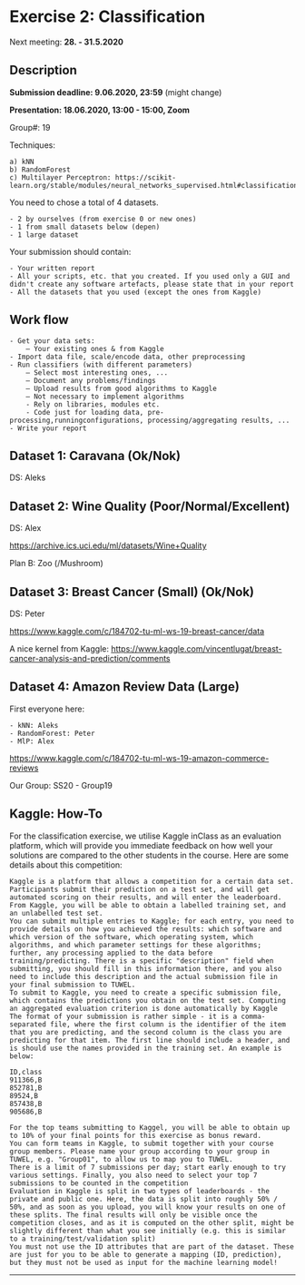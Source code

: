 # Exercise 2: Classification

Next meeting: **28. - 31.5.2020**

## Description

**Submission deadline: 9.06.2020, 23:59** (might change)

**Presentation: 18.06.2020,  13:00 - 15:00, Zoom**

Group#: 19

Techniques:

    a) kNN
    b) RandomForest
    c) Multilayer Perceptron: https://scikit-learn.org/stable/modules/neural_networks_supervised.html#classification

You need to chose a total of 4 datasets.

    - 2 by ourselves (from exercise 0 or new ones)
    - 1 from small datasets below (depen)
    - 1 large dataset

Your submission should contain:

    - Your written report
    - All your scripts, etc. that you created. If you used only a GUI and didn't create any software artefacts, please state that in your report
    - All the datasets that you used (except the ones from Kaggle)

## Work flow

    - Get your data sets:
        – Your existing ones & from Kaggle
    - Import data file, scale/encode data, other preprocessing
    - Run classifiers (with different parameters)
        – Select most interesting ones, ...
        – Document any problems/findings
        – Upload results from good algorithms to Kaggle
        – Not necessary to implement algorithms
        - Rely on libraries, modules etc.
        - Code just for loading data, pre-processing,runningconfigurations, processing/aggregating results, ...
    - Write your report

## Dataset 1: Caravana (Ok/Nok)

DS: Aleks

## Dataset 2: Wine Quality (Poor/Normal/Excellent)

DS: Alex

https://archive.ics.uci.edu/ml/datasets/Wine+Quality

Plan B: Zoo (/Mushroom)

## Dataset 3: Breast Cancer (Small) (Ok/Nok)

DS: Peter

https://www.kaggle.com/c/184702-tu-ml-ws-19-breast-cancer/data

A nice kernel from Kaggle: https://www.kaggle.com/vincentlugat/breast-cancer-analysis-and-prediction/comments

## Dataset 4: Amazon Review Data (Large)

First everyone here:

    - kNN: Aleks 
    - RandomForest: Peter 
    - MlP: Alex

https://www.kaggle.com/c/184702-tu-ml-ws-19-amazon-commerce-reviews

Our Group: SS20 - Group19

## Kaggle: How-To

For the classification exercise, we utilise Kaggle inClass as an evaluation platform, which will provide you immediate feedback on how well your solutions are compared to the other students in the course. Here are some details about this competition:

    Kaggle is a platform that allows a competition for a certain data set. Participants submit their prediction on a test set, and will get automated scoring on their results, and will enter the leaderboard.
    From Kaggle, you will be able to obtain a labelled training set, and an unlabelled test set.
    You can submit multiple entries to Kaggle; for each entry, you need to provide details on how you achieved the results: which software and which version of the software, which operating system, which algorithms, and which parameter settings for these algorithms; further, any processing applied to the data before training/predicting. There is a specific "description" field when submitting, you should fill in this information there, and you also need to include this description and the actual submission file in your final submission to TUWEL.
    To submit to Kaggle, you need to create a specific submission file, which contains the predictions you obtain on the test set. Computing an aggregated evaluation criterion is done automatically by Kaggle
    The format of your submission is rather simple - it is a comma-separated file, where the first column is the identifier of the item that you are predicting, and the second column is the class you are predicting for that item. The first line should include a header, and is should use the names provided in the training set. An example is below:

    ID,class
    911366,B
    852781,B
    89524,B
    857438,B
    905686,B

    For the top teams submitting to Kaggel, you will be able to obtain up to 10% of your final points for this exercise as bonus reward.
    You can form teams in Kaggle, to submit together with your course group members. Please name your group according to your group in TUWEL, e.g. "Group01", to allow us to map you to TUWEL.
    There is a limit of 7 submissions per day; start early enough to try various settings. Finally, you also need to select your top 7 submissions to be counted in the competition
    Evaluation in Kaggle is split in two types of leaderboards - the private and public one. Here, the data is split into roughly 50% / 50%, and as soon as you upload, you will know your results on one of these splits. The final results will only be visible once the competition closes, and as it is computed on the other split, might be slightly different than what you see initially (e.g. this is similar to a training/test/validation split)
    You must not use the ID attributes that are part of the dataset. These are just for you to be able to generate a mapping (ID, prediction), but they must not be used as input for the machine learning model! 


---
